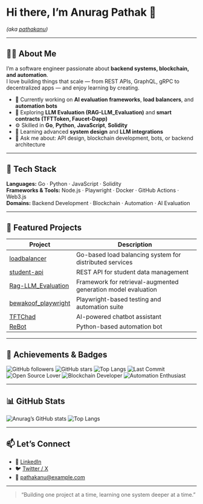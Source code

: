 # Hi there, I’m Anurag Pathak 👋  
*(aka [pathakanu](https://github.com/pathakanu))*

---

## 👨‍💻 About Me  
I’m a software engineer passionate about **backend systems, blockchain, and automation**.  
I love building things that scale — from REST APIs, GraphQL, gRPC to decentralized apps — and enjoy learning by creating.  

- 🧠 Currently working on **AI evaluation frameworks**, **load balancers**, and **automation bots**  
- 🔭 Exploring **LLM Evaluation (RAG-LLM_Evaluation)** and **smart contracts (TFTToken, Faucet-Dapp)**  
- ⚙️ Skilled in **Go**, **Python**, **JavaScript**, **Solidity**  
- 🌱 Learning advanced **system design** and **LLM integrations**  
- 💬 Ask me about: API design, blockchain development, bots, or backend architecture  

---

## 🧰 Tech Stack  
**Languages:** Go · Python · JavaScript · Solidity  
**Frameworks & Tools:** Node.js · Playwright · Docker · GitHub Actions · Web3.js  
**Domains:** Backend Development · Blockchain · Automation · AI Evaluation

---

## 🧩 Featured Projects  
| Project | Description |
|----------|--------------|
| [loadbalancer](https://github.com/pathakanu/loadbalancer) | Go-based load balancing system for distributed services |
| [student-api](https://github.com/pathakanu/student-api) | REST API for student data management |
| [Rag-LLM_Evaluation](https://github.com/pathakanu/Rag-LLM_Evaluation) | Framework for retrieval-augmented generation model evaluation |
| [bewakoof_playwright](https://github.com/pathakanu/bewakoof_playwright) | Playwright-based testing and automation suite |
| [TFTChad](https://github.com/pathakanu/TFTChad) | AI-powered chatbot assistant |
| [ReBot](https://github.com/pathakanu/ReBot) | Python-based automation bot |

---

## 🏅 Achievements & Badges  

![GitHub followers](https://img.shields.io/github/followers/pathakanu?label=Followers&style=social)
![GitHub stars](https://img.shields.io/github/stars/pathakanu?style=social)
![Top Langs](https://img.shields.io/github/languages/top/pathakanu?color=blue)
![Last Commit](https://img.shields.io/github/last-commit/pathakanu/loadbalancer)
![Open Source Lover](https://img.shields.io/badge/Open%20Source-Lover-blue)
![Blockchain Developer](https://img.shields.io/badge/Blockchain-Dev-green)
![Automation Enthusiast](https://img.shields.io/badge/Automation-❤️-yellow)

---

## 📊 GitHub Stats  

![Anurag’s GitHub stats](https://github-readme-stats.vercel.app/api?username=pathakanu&show_icons=true&theme=tokyonight)
![Top Langs](https://github-readme-stats.vercel.app/api/top-langs/?username=pathakanu&layout=compact&theme=tokyonight)

---

## 📫 Let’s Connect  
- 💼 [LinkedIn](https://linkedin.com/in/your-link)  
- 🐦 [Twitter / X](https://twitter.com/your-handle)  
- 📧 pathakanu@example.com  

---

> “Building one project at a time, learning one system deeper at a time.”
